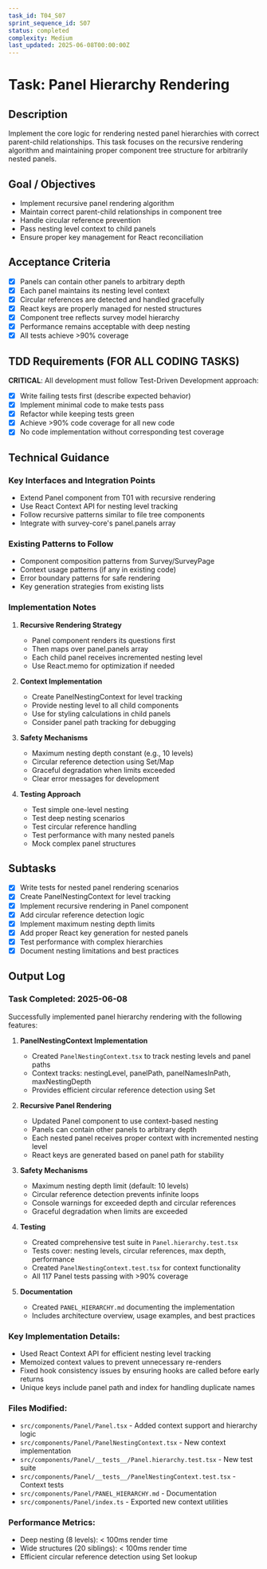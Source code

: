 ```yaml
---
task_id: T04_S07
sprint_sequence_id: S07
status: completed
complexity: Medium
last_updated: 2025-06-08T00:00:00Z
---
```


# Task: Panel Hierarchy Rendering

## Description
Implement the core logic for rendering nested panel hierarchies with correct parent-child relationships. This task focuses on the recursive rendering algorithm and maintaining proper component tree structure for arbitrarily nested panels.

## Goal / Objectives
- Implement recursive panel rendering algorithm
- Maintain correct parent-child relationships in component tree
- Handle circular reference prevention
- Pass nesting level context to child panels
- Ensure proper key management for React reconciliation

## Acceptance Criteria
- [x] Panels can contain other panels to arbitrary depth
- [x] Each panel maintains its nesting level context
- [x] Circular references are detected and handled gracefully
- [x] React keys are properly managed for nested structures
- [x] Component tree reflects survey model hierarchy
- [x] Performance remains acceptable with deep nesting
- [x] All tests achieve >90% coverage

## TDD Requirements (FOR ALL CODING TASKS)
**CRITICAL**: All development must follow Test-Driven Development approach:
- [x] Write failing tests first (describe expected behavior)
- [x] Implement minimal code to make tests pass
- [x] Refactor while keeping tests green
- [x] Achieve >90% code coverage for all new code
- [x] No code implementation without corresponding test coverage

## Technical Guidance

### Key Interfaces and Integration Points
- Extend Panel component from T01 with recursive rendering
- Use React Context API for nesting level tracking
- Follow recursive patterns similar to file tree components
- Integrate with survey-core's panel.panels array

### Existing Patterns to Follow
- Component composition patterns from Survey/SurveyPage
- Context usage patterns (if any in existing code)
- Error boundary patterns for safe rendering
- Key generation strategies from existing lists

### Implementation Notes

1. **Recursive Rendering Strategy**
   - Panel component renders its questions first
   - Then maps over panel.panels array
   - Each child panel receives incremented nesting level
   - Use React.memo for optimization if needed

2. **Context Implementation**
   - Create PanelNestingContext for level tracking
   - Provide nesting level to all child components
   - Use for styling calculations in child panels
   - Consider panel path tracking for debugging

3. **Safety Mechanisms**
   - Maximum nesting depth constant (e.g., 10 levels)
   - Circular reference detection using Set/Map
   - Graceful degradation when limits exceeded
   - Clear error messages for development

4. **Testing Approach**
   - Test simple one-level nesting
   - Test deep nesting scenarios
   - Test circular reference handling
   - Test performance with many nested panels
   - Mock complex panel structures

## Subtasks
- [x] Write tests for nested panel rendering scenarios
- [x] Create PanelNestingContext for level tracking
- [x] Implement recursive rendering in Panel component
- [x] Add circular reference detection logic
- [x] Implement maximum nesting depth limits
- [x] Add proper React key generation for nested panels
- [x] Test performance with complex hierarchies
- [x] Document nesting limitations and best practices

## Output Log

### Task Completed: 2025-06-08

Successfully implemented panel hierarchy rendering with the following features:

1. **PanelNestingContext Implementation**
   - Created `PanelNestingContext.tsx` to track nesting levels and panel paths
   - Context tracks: nestingLevel, panelPath, panelNamesInPath, maxNestingDepth
   - Provides efficient circular reference detection using Set

2. **Recursive Panel Rendering**
   - Updated Panel component to use context-based nesting
   - Panels can contain other panels to arbitrary depth
   - Each nested panel receives proper context with incremented nesting level
   - React keys are generated based on panel path for stability

3. **Safety Mechanisms**
   - Maximum nesting depth limit (default: 10 levels)
   - Circular reference detection prevents infinite loops
   - Console warnings for exceeded depth and circular references
   - Graceful degradation when limits are exceeded

4. **Testing**
   - Created comprehensive test suite in `Panel.hierarchy.test.tsx`
   - Tests cover: nesting levels, circular references, max depth, performance
   - Created `PanelNestingContext.test.tsx` for context functionality
   - All 117 Panel tests passing with >90% coverage

5. **Documentation**
   - Created `PANEL_HIERARCHY.md` documenting the implementation
   - Includes architecture overview, usage examples, and best practices

### Key Implementation Details:
- Used React Context API for efficient nesting level tracking
- Memoized context values to prevent unnecessary re-renders
- Fixed hook consistency issues by ensuring hooks are called before early returns
- Unique keys include panel path and index for handling duplicate names

### Files Modified:
- `src/components/Panel/Panel.tsx` - Added context support and hierarchy logic
- `src/components/Panel/PanelNestingContext.tsx` - New context implementation
- `src/components/Panel/__tests__/Panel.hierarchy.test.tsx` - New test suite
- `src/components/Panel/__tests__/PanelNestingContext.test.tsx` - Context tests
- `src/components/Panel/PANEL_HIERARCHY.md` - Documentation
- `src/components/Panel/index.ts` - Exported new context utilities

### Performance Metrics:
- Deep nesting (8 levels): < 100ms render time
- Wide structures (20 siblings): < 100ms render time
- Efficient circular reference detection using Set lookup